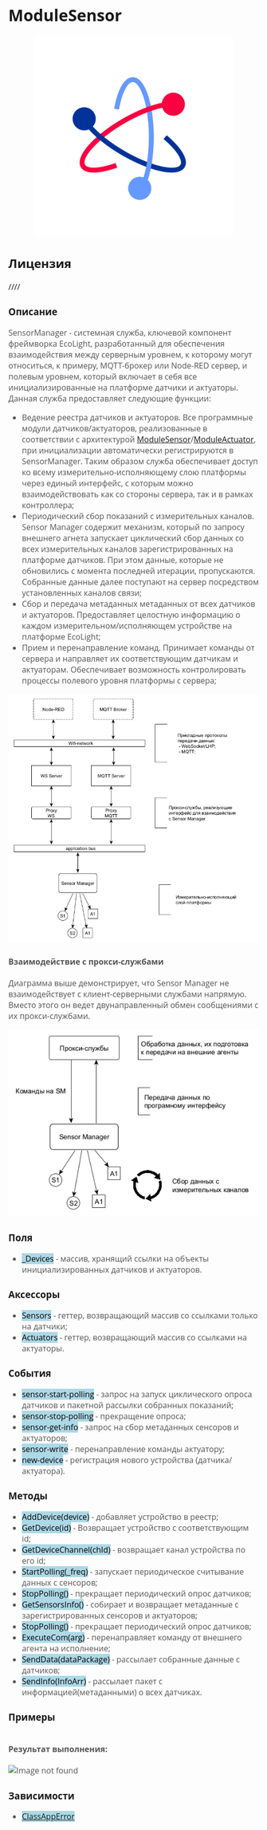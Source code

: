 <div style = "font-family: 'Open Sans', sans-serif; font-size: 16px">

# ModuleSensor
<div style = "color: #555">
    <p align="center">
    <img src="./res/logo.png" width="400" title="hover text">
    </p>
</div>

## Лицензия
////

### Описание
<div style = "color: #555">

SensorManager - системная служба, ключевой компонент фреймворка EcoLight, разработанный для обеспечения взаимодействия между серверным уровнем, к которому могут относиться, к примеру, MQTT-брокер или Node-RED сервер, и полевым уровнем, который включает в себя все инициализированные на платформе датчики и актуаторы. Данная служба предоставляет следующие функции:
- Ведение реестра датчиков и актуаторов. Все программные модули датчиков/актуаторов, реализованные в соответствии с архитектурой [ModuleSensor](https://github.com/Konkery/ModuleSensor)/[ModuleActuator](https://github.com/Konkery/ModuleActuator), при инициализации автоматически регистрируются в SensorManager. Таким образом служба обеспечивает доступ ко всему измерительно-исполняющему слою платформы через единый интерфейс, с которым можно взаимодействовать как со стороны сервера, так и в рамках контроллера;
- Периодический сбор показаний с измерительных каналов. Sensor Manager содержит механизм, который по запросу внешнего агнета запускает циклический сбор данных со всех измерительных каналов зарегистрированных на платформе датчиков. При этом данные, которые не обновились с момента последней итерации, пропускаются. Собранные данные далее поступают на сервер посредством установленных каналов связи;
- Сбор и передача метаданных метаданных от всех датчиков и актуаторов. Предоставляет целостную информацию о каждом измерительном/исполняющем устройстве на платформе EcoLight;
- Прием и перенаправление команд. Принимает команды от сервера и направляет их соответствующим датчикам и актуаторам. Обеспечивает возможность контролировать процессы полевого уровня платформы с сервера;

<div align='center'>
    <img src="./res/sm-architecture.png" alt="Image not found">
</div>

#### Взаимодействие с прокси-службами

Диаграмма выше демонстрирует, что Sensor Manager не взаимодействует с клиент-серверными службами напрямую. Вместо этого он ведет двунаправленный обмен сообщениями с их прокси-службами. 

<div align='center'>
    <img src="./res/sm-data-tx.png" alt="Image not found">
</div>

</div>

### Поля
<div style = "color: #555">

- <mark style="background-color: lightblue">_Devices</mark> - массив, хранящий ссылки на объекты инициализированных датчиков и актуаторов.
</div>

### Аксессоры
<div style = "color: #555">

- <mark style="background-color: lightblue">Sensors</mark> - геттер, возвращающий массив со ссылками только на датчики;
- <mark style="background-color: lightblue">Actuators</mark> - геттер, возвращающий массив со ссылками на актуаторы.
</div>

### События
<div style = "color: #555">

- <mark style="background-color: lightblue">sensor-start-polling</mark> - запрос на запуск циклического опроса датчиков и пакетной рассылки собранных показаний;
- <mark style="background-color: lightblue">sensor-stop-polling</mark> - прекращение опроса;
- <mark style="background-color: lightblue">sensor-get-info</mark> - запрос на сбор метаданных сенсоров и актуаторов;
- <mark style="background-color: lightblue">sensor-write</mark> - перенаправление команды актуатору;
- <mark style="background-color: lightblue">new-device</mark> - регистрация нового устройства (датчика/актуатора).

</div>

### Методы
<div style = "color: #555">

- <mark style="background-color: lightblue">AddDevice(device)</mark> - добавляет устройство в реестр;
- <mark style="background-color: lightblue">GetDevice(id)</mark> - Возвращает устройство с соответствующим id;
- <mark style="background-color: lightblue">GetDeviceChannel(chId)</mark> - возвращает канал устройства по его id;
- <mark style="background-color: lightblue">StartPolling(_freq)</mark> - запускает периодическое считывание данных с сенсоров;
- <mark style="background-color: lightblue">StopPolling()</mark> - прекращает периодический опрос датчиков;
- <mark style="background-color: lightblue">GetSensorsInfo()</mark> - собирает и возвращает метаданные с зарегистрированных сенсоров и актуаторов;
- <mark style="background-color: lightblue">StopPolling()</mark> - прекращает периодический опрос датчиков;
- <mark style="background-color: lightblue">ExecuteCom(arg)</mark> - перенаправляет команду от внешнего агента на исполнение;
- <mark style="background-color: lightblue">SendData(dataPackage)</mark> - рассылает собранные данные с датчиков;
- <mark style="background-color: lightblue">SendInfo(InfoArr)</mark> - рассылает пакет с информацией(метаданными) о всех датчиках.

</div>

### Примеры
<div style = "color: #555">

```js

```

#### Результат выполнения:

<div align='left'>
    <img src="./res/example-1.png" alt="Image not found">
</div>

</div>

### Зависимости
<div style = "color: #555">

- <mark style="background-color: lightblue">[ClassAppError](https://github.com/Konkery/ModuleAppError/blob/main/README.md)</mark>
</div>

</div>
    